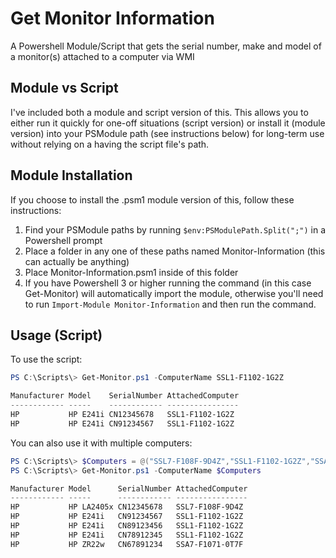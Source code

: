 # Get Monitor Information
A Powershell Module/Script that gets the serial number, make and model of a monitor(s) attached to a computer via WMI

## Module vs Script
I've included both a module and script version of this. This allows you to either run it quickly for one-off situations (script version) or install it (module version) into your PSModule path (see instructions below) for long-term use without relying on a having the script file's path.

## Module Installation
If you choose to install the .psm1 module version of this, follow these instructions:

1. Find your PSModule paths by running `$env:PSModulePath.Split(";")` in a Powershell prompt
2. Place a folder in any one of these paths named Monitor-Information (this can actually be anything)
3. Place Monitor-Information.psm1 inside of this folder
4. If you have Powershell 3 or higher running the command (in this case Get-Monitor) will automatically import the module, otherwise you'll need to run `Import-Module Monitor-Information` and then run the command.

## Usage (Script)
To use the script:

```PowerShell
PS C:\Scripts\> Get-Monitor.ps1 -ComputerName SSL1-F1102-1G2Z

Manufacturer Model    SerialNumber AttachedComputer
------------ -----    ------------ ----------------
HP           HP E241i CN12345678   SSL1-F1102-1G2Z
HP           HP E241i CN91234567   SSL1-F1102-1G2Z 
```

You can also use it with multiple computers:
```PowerShell
PS C:\Scripts\> $Computers = @("SSL7-F108F-9D4Z","SSL1-F1102-1G2Z","SSA7-F1071-0T7F")
PS C:\Scripts\> Get-Monitor.ps1 -ComputerName $Computers

Manufacturer Model      SerialNumber AttachedComputer
------------ -----      ------------ ----------------
HP           HP LA2405x CN12345678   SSL7-F108F-9D4Z
HP           HP E241i   CN91234567   SSL1-F1102-1G2Z 
HP           HP E241i   CN89123456   SSL1-F1102-1G2Z 
HP           HP E241i   CN78912345   SSL1-F1102-1G2Z
HP           HP ZR22w   CN67891234   SSA7-F1071-0T7F
```
